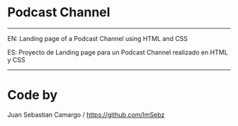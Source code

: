 # Podcast Channel
***
EN: Landing page of a Podcast Channel using HTML and CSS

ES: Proyecto de Landing page para un Podcast Channel realizado en HTML y CSS
***
# Code by

Juan Sebastian Camargo / https://github.com/ImSebz

